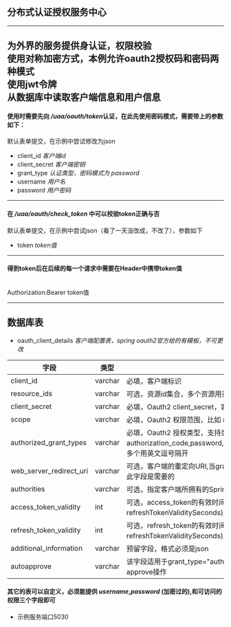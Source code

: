 ## 分布式认证授权服务中心

---
为外界的服务提供身认证，权限校验
<br>
使用对称加密方式，本例允许oauth2授权码和密码两种模式
<br>
使用jwt令牌
<br>
从数据库中读取客户端信息和用户信息
<br>
---

#### 使用时需要先向 */uaa/oauth/token*认证，在此先使用密码模式，需要带上的参数如下：

默认表单提交，在示例中尝试修改为json

- client_id *客户端id*
- client_secret *客户端密钥*
- grant_type *认证类型，密码模式为 password*
- username *用户名*
- password *用户密码*

---

#### 在 */uaa/oauth/check_token* 中可以校验token正确与否<br>

默认表单提交，在示例中尝试json（看了一天没改成，不改了），参数如下

- token *token值*

---

#### 得到token后在后续的每一个请求中需要在Header中携带token值

<br>
Authorization:Bearer token值

---

## 数据库表

- oauth_client_details *客户端配置表，spring oauth2官方给的有模板，不可更改*

| 字段                      | 类型      | 描述                                                                                                  |
|-------------------------|---------|-----------------------------------------------------------------------------------------------------|
| client_id               | varchar | 必填，客户端标识                                                                                            |
| resource_ids            | varchar | 可选，资源id集合，多个资源用英文逗号隔开                                                                               |
| client_secret           | varchar | 必填，Oauth2 client_secret，客户端密钥,保存的密码是加密后的                                                            |
| scope                   | varchar | 必填，Oauth2 权限范围，比如 read，write等可自定义                                                                   |
| authorized_grant_types  | varchar | 必填，Oauth2 授权类型，支持类型：authorization_code,password,refresh_token,implicit,client_credentials，多个用英文逗号隔开 |
| web_server_redirect_uri | varchar | 可选，客户端的重定向URI,当grant_type为authorization_code或implicit时,此字段是需要的                                      |
| authorities             | varchar | 可选，指定客户端所拥有的Spring Security的权限值                                                                     |
| access_token_validity   | int     | 可选，access_token的有效时间值(单位:秒)，不填写框架(类refreshTokenValiditySeconds)默认12小时                               |
| refresh_token_validity  | int     | 可选，refresh_token的有效时间值(单位:秒)，不填写框架(类refreshTokenValiditySeconds)默认30天                               |
| additional_information  | varchar | 预留字段，格式必须是json                                                                                      |
| autoapprove             | varchar | 该字段适用于grant_type="authorization_code"的情况下，用户是否自动approve操作                                           |

#### 其它的表可以自定义，必须能提供 *username*,*password* (加密过的),和可访问的权限三个字段即可
- 示例服务端口5030



